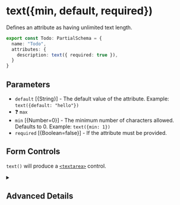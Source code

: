 # text({min, default, required})

Defines an attribute as having unlimited text length.

```ts
export const Todo: PartialSchema = {
  name: "Todo",
  attributes: {
    description: text({ required: true }),
  }
}
```

## Parameters

- `default` [{String}] - The default value of the attribute.  Example: `text({default: "hello"})`
- ❓ `max` 
- `min` [{Number=0}] - The minimum number of characters allowed.  Defaults to 0. Example: `text({min: 1})`
- `required` [{Boolean=false}] - If the attribute must be provided.

## Form Controls

`text()` will produce a [`<textarea>`](https://developer.mozilla.org/en-US/docs/Web/HTML/Element/textarea) control. 


<details>
<summary>

## Advanced Details

</summary>

### Control Type

```js
{
  type: "String",
  allowNull: Boolean, 
  max: Infinity,
  min: 0
}
```


### Sequelize Type

```js
{
 type: "TEXT",
 typeArgs: [],
 allowNull: Boolean
}
```
  
</details>


